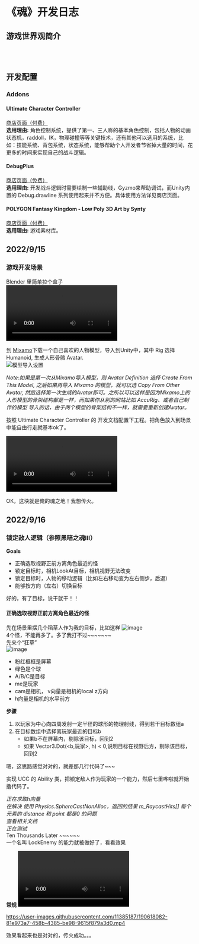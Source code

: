 # 《魂》开发日志
## 游戏世界观简介
<br><br>
## 开发配置
### Addons
#### Ultimate Character Controller
[商店页面（付费）](https://assetstore.unity.com/packages/tools/game-toolkits/ultimate-character-controller-99962)<br>
**选用理由:** 角色控制系统，提供了第一、三人称的基本角色控制，包括人物的动画状态机，raddoll，IK，物理碰撞等等关键技术，还有其他可以选用的系统，比如：技能系统、背包系统，状态系统，能够帮助个人开发者节省掉大量的时间，花更多的时间来实现自己的战斗逻辑。
#### DebugPlus
[商店页面（免费）](https://assetstore.unity.com/packages/tools/integration/debugplus-144985)<br>
**选用理由:** 开发战斗逻辑时需要绘制一些辅助线，Gyzmo来帮助调试，而Unity内置的 Debug.drawline 系列使用起来并不方便。具体使用方法详见商店页面。
#### POLYGON Fantasy Kingdom - Low Poly 3D Art by Synty
[商店页面（付费）](https://assetstore.unity.com/?q=polygen%20fantasy%20kingdom&orderBy=1)<br>
**选用理由:** 游戏素材库。

## 2022/9/15
### 游戏开发场景
Blender 里简单拉个盒子<br>
<video src="https://user-images.githubusercontent.com/11385187/190580573-48de148e-2e42-4b4e-aad4-faa9784883d4.mp4"></video>

到 [Mixamo](https://www.mixamo.com/)下载一个自己喜欢的人物模型，导入到Unity中，其中 Rig 选择 Humanoid, 生成人形骨骼 Avatar.<br>
![模型导入设置](https://user-images.githubusercontent.com/11385187/190583035-45623580-c00e-4aa6-840c-0285e650d7c3.png)

_Note:如果是第一次从Mixamo导入模型，则 Avatar Definition 选择 Create From This Model, 之后如果再导入 Mixamo 的模型，就可以选 Copy From Other Avatar, 然后选择第一次生成的Avatar即可。之所以可以这样是因为Mixamo上的人形模型的骨架结构都是一样，而如果你从别的网站比如 AccuRig、或者自己制作的模型 导入的话，由于两个模型的骨架结构不一样，就需要重新创建Avatar。_

按照 Ultimate Character Controller 的 开发文档配置下工程。把角色放入到场景中能自由行走就基本ok了。<br>

<video src="https://user-images.githubusercontent.com/11385187/190589946-3dfd756a-5223-4444-914e-68b3c09b5939.webm"></video>

OK，这块就是俺的魂之地！我想传火。

## 2022/9/16
### 锁定敌人逻辑（参照黑暗之魂III）
**Goals**<br>
* 正确选取视野正前方离角色最近的怪
* 锁定目标时，相机LookAt目标，相机视野无法改变
* 锁定目标时，人物的移动逻辑（比如左右移动变为左右侧步，后退）
* 能够按方向（左右）切换目标

好的，有了目标，说干就干！！<br>
#### 正确选取视野正前方离角色最近的怪
先在场景里摆几个稻草人作为我的目标，比如这样
![image](https://user-images.githubusercontent.com/11385187/190598242-c1f93fca-0bc0-4449-b2b4-43790d31c692.png) <br>
4个怪，不能再多了。多了我打不过~~~~~~~<br>
先来个“狂草”<br>
![image](https://user-images.githubusercontent.com/11385187/190602920-ee0f84ee-8644-49fd-8431-c9e7faa7085f.png)

* 粉红框框是屏幕
* 绿色是个球
* A/B/C是目标
* me是玩家
* cam是相机， v向量是相机的local z方向
* h向量是相机的水平前方

**步骤**<br>
1. 以玩家为中心向四周发射一定半径的球形的物理射线，得到若干目标数组a
2. 在目标数组中选择离玩家最近的目标b
   - 如果b不在屏幕内，剔除该目标，回到2
   - 如果 Vector3.Dot(<b,玩家>, h) < 0,说明目标在视野后方，剔除该目标，回到2

嗯，这思路感觉对对的，就差那几行代码了~~~<br>

实现 UCC 的 Ability 类，把锁定敌人作为玩家的一个能力，然后七里哗啦就开始撸代码了。 <br>

*正在求取h向量*<br>
*在解决 使用 Physics.SphereCastNonAlloc，返回的结果 m_RaycastHits[] 每个元素的 distance 和 point 都是0 的问题*<br>
*查看相关文档*<br>
*正在测试*<br>
Ten Thousands Later ~~~~~~ <br>
一个名叫 LockEnemy 的能力就被做好了，看看效果<br>

**常规**
<video src='https://user-images.githubusercontent.com/11385187/190614549-dba48580-81e6-4dd7-9d94-1fb769753ed9.mp4' controls="controls"/>
**屏幕外 + 视野后方**


https://user-images.githubusercontent.com/11385187/190618082-81e973a7-458b-4385-be98-9615f879a3d0.mp4


效果看起来也是对对的，传火成功。。。
